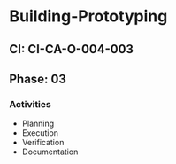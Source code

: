 # Building-Prototyping

## CI: CI-CA-O-004-003
## Phase: 03

### Activities
- Planning
- Execution
- Verification
- Documentation
